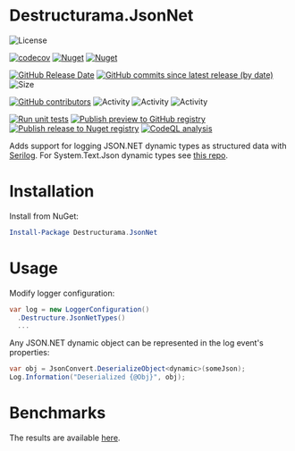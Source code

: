 # Destructurama.JsonNet

![License](https://img.shields.io/github/license/destructurama/json-net)

[![codecov](https://codecov.io/gh/destructurama/json-net/graph/badge.svg?token=abGh9D57gU)](https://codecov.io/gh/destructurama/json-net)
[![Nuget](https://img.shields.io/nuget/dt/Destructurama.JsonNet)](https://www.nuget.org/packages/Destructurama.JsonNet)
[![Nuget](https://img.shields.io/nuget/v/Destructurama.JsonNet)](https://www.nuget.org/packages/Destructurama.JsonNet)

[![GitHub Release Date](https://img.shields.io/github/release-date/destructurama/json-net?label=released)](https://github.com/destructurama/json-net/releases)
[![GitHub commits since latest release (by date)](https://img.shields.io/github/commits-since/destructurama/json-net/latest?label=new+commits)](https://github.com/destructurama/json-net/commits/master)
![Size](https://img.shields.io/github/repo-size/destructurama/json-net)

[![GitHub contributors](https://img.shields.io/github/contributors/destructurama/json-net)](https://github.com/destructurama/json-net/graphs/contributors)
![Activity](https://img.shields.io/github/commit-activity/w/destructurama/json-net)
![Activity](https://img.shields.io/github/commit-activity/m/destructurama/json-net)
![Activity](https://img.shields.io/github/commit-activity/y/destructurama/json-net)

[![Run unit tests](https://github.com/destructurama/json-net/actions/workflows/test.yml/badge.svg)](https://github.com/destructurama/json-net/actions/workflows/test.yml)
[![Publish preview to GitHub registry](https://github.com/destructurama/json-net/actions/workflows/publish-preview.yml/badge.svg)](https://github.com/destructurama/json-net/actions/workflows/publish-preview.yml)
[![Publish release to Nuget registry](https://github.com/destructurama/json-net/actions/workflows/publish-release.yml/badge.svg)](https://github.com/destructurama/json-net/actions/workflows/publish-release.yml)
[![CodeQL analysis](https://github.com/destructurama/json-net/actions/workflows/codeql-analysis.yml/badge.svg)](https://github.com/destructurama/json-net/actions/workflows/codeql-analysis.yml)

Adds support for logging JSON.NET dynamic types as structured data with [Serilog](https://serilog.net).
For System.Text.Json dynamic types see [this repo](https://github.com/destructurama/system-text-json).

# Installation

Install from NuGet:

```powershell
Install-Package Destructurama.JsonNet
```

# Usage

Modify logger configuration:

```csharp
var log = new LoggerConfiguration()
  .Destructure.JsonNetTypes()
  ...
```

Any JSON.NET dynamic object can be represented in the log event's properties:

```csharp
var obj = JsonConvert.DeserializeObject<dynamic>(someJson);
Log.Information("Deserialized {@Obj}", obj);
```

# Benchmarks

The results are available [here](https://destructurama.github.io/json-net/dev/bench/).
